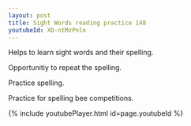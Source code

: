 ```yaml
---
layout: post
title: Sight Words reading practice 148
youtubeId: XD-ntMzPnlo
---
```

 
 
Helps to learn sight words and their spelling.

Opportunitiy to repeat the spelling. 

Practice spelling. 
 
Practice for spelling bee competitions. 
 
{% include youtubePlayer.html id=page.youtubeId %}
 
 

